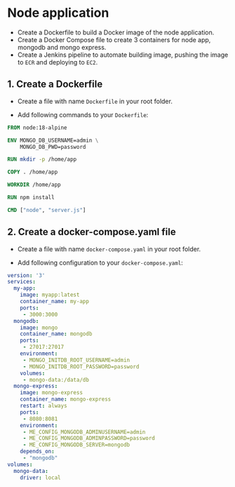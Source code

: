 # Node application
 
- Create a Dockerfile to build a Docker image of the node application.
- Create a Docker Compose file to create 3 containers for node app, mongodb and mongo express.
- Create a Jenkins pipeline to automate building image, pushing the image to `ECR` and deploying to `EC2`.

## 1. Create a Dockerfile

- Create a file with name `Dockerfile` in your root folder.

- Add following commands to your `Dockerfile`:

```Dockerfile
FROM node:18-alpine

ENV MONGO_DB_USERNAME=admin \
    MONGO_DB_PWD=password

RUN mkdir -p /home/app

COPY . /home/app

WORKDIR /home/app

RUN npm install

CMD ["node", "server.js"]
```

## 2. Create a docker-compose.yaml file

- Create a file with name `docker-compose.yaml` in your root folder.

- Add following configuration to your `docker-compose.yaml`:

```yaml
version: '3'
services:
  my-app:
    image: myapp:latest
    container_name: my-app
    ports:
     - 3000:3000
  mongodb:
    image: mongo
    container_name: mongodb
    ports:
     - 27017:27017
    environment:
     - MONGO_INITDB_ROOT_USERNAME=admin
     - MONGO_INITDB_ROOT_PASSWORD=password
    volumes:
     - mongo-data:/data/db
  mongo-express:
    image: mongo-express
    container_name: mongo-express
    restart: always
    ports:
     - 8080:8081
    environment:
     - ME_CONFIG_MONGODB_ADMINUSERNAME=admin
     - ME_CONFIG_MONGODB_ADMINPASSWORD=password
     - ME_CONFIG_MONGODB_SERVER=mongodb
    depends_on:
     - "mongodb"
volumes:
  mongo-data:
    driver: local
```
